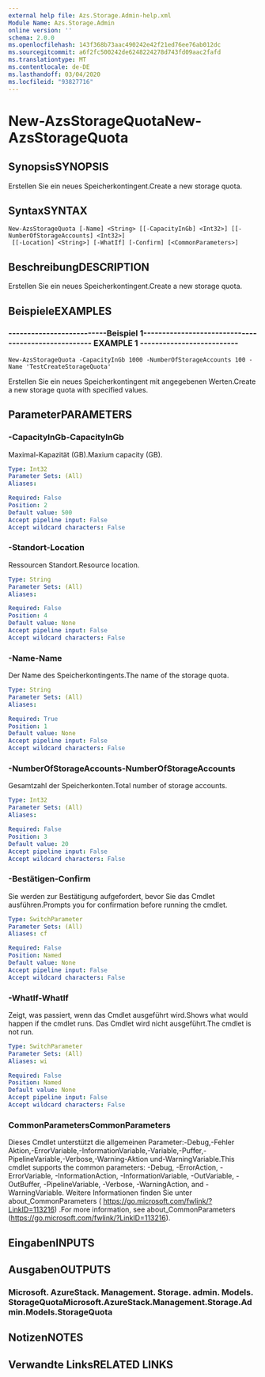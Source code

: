 ```yaml
---
external help file: Azs.Storage.Admin-help.xml
Module Name: Azs.Storage.Admin
online version: ''
schema: 2.0.0
ms.openlocfilehash: 143f368b73aac490242e42f21ed76ee76ab012dc
ms.sourcegitcommit: a6f2fc500242de6248224278d743fd09aac2fafd
ms.translationtype: MT
ms.contentlocale: de-DE
ms.lasthandoff: 03/04/2020
ms.locfileid: "93827716"
---
```

# <span data-ttu-id="e573b-101">New-AzsStorageQuota</span><span class="sxs-lookup"><span data-stu-id="e573b-101">New-AzsStorageQuota</span></span>

## <span data-ttu-id="e573b-102">Synopsis</span><span class="sxs-lookup"><span data-stu-id="e573b-102">SYNOPSIS</span></span>
<span data-ttu-id="e573b-103">Erstellen Sie ein neues Speicherkontingent.</span><span class="sxs-lookup"><span data-stu-id="e573b-103">Create a new storage quota.</span></span>

## <span data-ttu-id="e573b-104">Syntax</span><span class="sxs-lookup"><span data-stu-id="e573b-104">SYNTAX</span></span>

```
New-AzsStorageQuota [-Name] <String> [[-CapacityInGb] <Int32>] [[-NumberOfStorageAccounts] <Int32>]
 [[-Location] <String>] [-WhatIf] [-Confirm] [<CommonParameters>]
```

## <span data-ttu-id="e573b-105">Beschreibung</span><span class="sxs-lookup"><span data-stu-id="e573b-105">DESCRIPTION</span></span>
<span data-ttu-id="e573b-106">Erstellen Sie ein neues Speicherkontingent.</span><span class="sxs-lookup"><span data-stu-id="e573b-106">Create a new storage quota.</span></span>

## <span data-ttu-id="e573b-107">Beispiele</span><span class="sxs-lookup"><span data-stu-id="e573b-107">EXAMPLES</span></span>

### <span data-ttu-id="e573b-108">--------------------------Beispiel 1--------------------------</span><span class="sxs-lookup"><span data-stu-id="e573b-108">-------------------------- EXAMPLE 1 --------------------------</span></span>
```
New-AzsStorageQuota -CapacityInGb 1000 -NumberOfStorageAccounts 100 -Name 'TestCreateStorageQuota'
```

<span data-ttu-id="e573b-109">Erstellen Sie ein neues Speicherkontingent mit angegebenen Werten.</span><span class="sxs-lookup"><span data-stu-id="e573b-109">Create a new storage quota with specified values.</span></span>

## <span data-ttu-id="e573b-110">Parameter</span><span class="sxs-lookup"><span data-stu-id="e573b-110">PARAMETERS</span></span>

### <span data-ttu-id="e573b-111">-CapacityInGb</span><span class="sxs-lookup"><span data-stu-id="e573b-111">-CapacityInGb</span></span>
<span data-ttu-id="e573b-112">Maximal-Kapazität (GB).</span><span class="sxs-lookup"><span data-stu-id="e573b-112">Maxium capacity (GB).</span></span>

```yaml
Type: Int32
Parameter Sets: (All)
Aliases: 

Required: False
Position: 2
Default value: 500
Accept pipeline input: False
Accept wildcard characters: False
```

### <span data-ttu-id="e573b-113">-Standort</span><span class="sxs-lookup"><span data-stu-id="e573b-113">-Location</span></span>
<span data-ttu-id="e573b-114">Ressourcen Standort.</span><span class="sxs-lookup"><span data-stu-id="e573b-114">Resource location.</span></span>

```yaml
Type: String
Parameter Sets: (All)
Aliases: 

Required: False
Position: 4
Default value: None
Accept pipeline input: False
Accept wildcard characters: False
```

### <span data-ttu-id="e573b-115">-Name</span><span class="sxs-lookup"><span data-stu-id="e573b-115">-Name</span></span>
<span data-ttu-id="e573b-116">Der Name des Speicherkontingents.</span><span class="sxs-lookup"><span data-stu-id="e573b-116">The name of the storage quota.</span></span>

```yaml
Type: String
Parameter Sets: (All)
Aliases: 

Required: True
Position: 1
Default value: None
Accept pipeline input: False
Accept wildcard characters: False
```

### <span data-ttu-id="e573b-117">-NumberOfStorageAccounts</span><span class="sxs-lookup"><span data-stu-id="e573b-117">-NumberOfStorageAccounts</span></span>
<span data-ttu-id="e573b-118">Gesamtzahl der Speicherkonten.</span><span class="sxs-lookup"><span data-stu-id="e573b-118">Total number of storage accounts.</span></span>

```yaml
Type: Int32
Parameter Sets: (All)
Aliases: 

Required: False
Position: 3
Default value: 20
Accept pipeline input: False
Accept wildcard characters: False
```

### <span data-ttu-id="e573b-119">-Bestätigen</span><span class="sxs-lookup"><span data-stu-id="e573b-119">-Confirm</span></span>
<span data-ttu-id="e573b-120">Sie werden zur Bestätigung aufgefordert, bevor Sie das Cmdlet ausführen.</span><span class="sxs-lookup"><span data-stu-id="e573b-120">Prompts you for confirmation before running the cmdlet.</span></span>

```yaml
Type: SwitchParameter
Parameter Sets: (All)
Aliases: cf

Required: False
Position: Named
Default value: None
Accept pipeline input: False
Accept wildcard characters: False
```

### <span data-ttu-id="e573b-121">-WhatIf</span><span class="sxs-lookup"><span data-stu-id="e573b-121">-WhatIf</span></span>
<span data-ttu-id="e573b-122">Zeigt, was passiert, wenn das Cmdlet ausgeführt wird.</span><span class="sxs-lookup"><span data-stu-id="e573b-122">Shows what would happen if the cmdlet runs.</span></span>
<span data-ttu-id="e573b-123">Das Cmdlet wird nicht ausgeführt.</span><span class="sxs-lookup"><span data-stu-id="e573b-123">The cmdlet is not run.</span></span>

```yaml
Type: SwitchParameter
Parameter Sets: (All)
Aliases: wi

Required: False
Position: Named
Default value: None
Accept pipeline input: False
Accept wildcard characters: False
```

### <span data-ttu-id="e573b-124">CommonParameters</span><span class="sxs-lookup"><span data-stu-id="e573b-124">CommonParameters</span></span>
<span data-ttu-id="e573b-125">Dieses Cmdlet unterstützt die allgemeinen Parameter:-Debug,-Fehler Aktion,-ErrorVariable,-InformationVariable,-Variable,-Puffer,-PipelineVariable,-Verbose,-Warning-Aktion und-WarningVariable.</span><span class="sxs-lookup"><span data-stu-id="e573b-125">This cmdlet supports the common parameters: -Debug, -ErrorAction, -ErrorVariable, -InformationAction, -InformationVariable, -OutVariable, -OutBuffer, -PipelineVariable, -Verbose, -WarningAction, and -WarningVariable.</span></span> <span data-ttu-id="e573b-126">Weitere Informationen finden Sie unter about_CommonParameters ( https://go.microsoft.com/fwlink/?LinkID=113216) .</span><span class="sxs-lookup"><span data-stu-id="e573b-126">For more information, see about_CommonParameters (https://go.microsoft.com/fwlink/?LinkID=113216).</span></span>

## <span data-ttu-id="e573b-127">Eingaben</span><span class="sxs-lookup"><span data-stu-id="e573b-127">INPUTS</span></span>

## <span data-ttu-id="e573b-128">Ausgaben</span><span class="sxs-lookup"><span data-stu-id="e573b-128">OUTPUTS</span></span>

### <span data-ttu-id="e573b-129">Microsoft. AzureStack. Management. Storage. admin. Models. StorageQuota</span><span class="sxs-lookup"><span data-stu-id="e573b-129">Microsoft.AzureStack.Management.Storage.Admin.Models.StorageQuota</span></span>

## <span data-ttu-id="e573b-130">Notizen</span><span class="sxs-lookup"><span data-stu-id="e573b-130">NOTES</span></span>

## <span data-ttu-id="e573b-131">Verwandte Links</span><span class="sxs-lookup"><span data-stu-id="e573b-131">RELATED LINKS</span></span>


